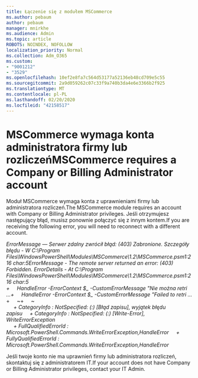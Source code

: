 ```yaml
---
title: Łączenie się z modułem MSCommerce
ms.author: pebaum
author: pebaum
manager: mnirkhe
ms.audience: Admin
ms.topic: article
ROBOTS: NOINDEX, NOFOLLOW
localization_priority: Normal
ms.collection: Adm_O365
ms.custom:
- "9001212"
- "3529"
ms.openlocfilehash: 10ef2e8fa7c564d53177a52136eb48cd709e5c55
ms.sourcegitcommit: 2a9d059262c07c33f9a740b3da4e6e3366b2f925
ms.translationtype: MT
ms.contentlocale: pl-PL
ms.lasthandoff: 02/20/2020
ms.locfileid: "42158517"
---
```

# <a name="mscommerce-requires-a-company-or-billing-administrator-account"></a><span data-ttu-id="4083e-102">MSCommerce wymaga konta administratora firmy lub rozliczeń</span><span class="sxs-lookup"><span data-stu-id="4083e-102">MSCommerce requires a Company or Billing Administrator account</span></span>

<span data-ttu-id="4083e-103">Moduł MSCommerce wymaga konta z uprawnieniami firmy lub administratora rozliczeń.</span><span class="sxs-lookup"><span data-stu-id="4083e-103">The MSCommerce module requires an account with Company or Billing Administrator privileges.</span></span> <span data-ttu-id="4083e-104">Jeśli otrzymujesz następujący błąd, musisz ponownie połączyć się z innym kontem.</span><span class="sxs-lookup"><span data-stu-id="4083e-104">If you are receiving the following error, you will need to reconnect with a different account.</span></span>

<span data-ttu-id="4083e-105">*ErrorMessage — Serwer zdalny zwrócił błąd: (403) Zabronione. Szczegóły błędu - W C:\Program Files\WindowsPowerShell\Modules\MSCommerce\1.2\MSCommerce.psm1:216 char:5*</span><span class="sxs-lookup"><span data-stu-id="4083e-105">*ErrorMessage - The remote server returned an error: (403) Forbidden. ErrorDetails - At C:\Program Files\WindowsPowerShell\Modules\MSCommerce\1.2\MSCommerce.psm1:216 char:5*</span></span><br>
<span data-ttu-id="4083e-106">*+&nbsp;&nbsp;&nbsp;&nbsp;&nbsp;HandleError -ErrorContext $_ -CustomErrorMessage "Nie można retri ...*</span><span class="sxs-lookup"><span data-stu-id="4083e-106">*+&nbsp;&nbsp;&nbsp;&nbsp;&nbsp;HandleError -ErrorContext $_ -CustomErrorMessage "Failed to retri ...*</span></span><br>
<span data-ttu-id="4083e-107">\+&nbsp;&nbsp;&nbsp;&nbsp;&nbsp;~~~~~~~~~~~~~~~~~~~~~~~~~~~~~~~~~~~~~~~~~~~~~~~~~~~~~~~~~~~~~~~~~</span><span class="sxs-lookup"><span data-stu-id="4083e-107">\+&nbsp;&nbsp;&nbsp;&nbsp;&nbsp;~~~~~~~~~~~~~~~~~~~~~~~~~~~~~~~~~~~~~~~~~~~~~~~~~~~~~~~~~~~~~~~~~</span></span><br>
<span data-ttu-id="4083e-108">&nbsp;&nbsp;&nbsp;&nbsp;&nbsp;*+ CategoryInfo : NotSpecified: (:) [Błąd zapisu], wyjątek błędu zapisu*</span><span class="sxs-lookup"><span data-stu-id="4083e-108">&nbsp;&nbsp;&nbsp;&nbsp;&nbsp;*+ CategoryInfo          : NotSpecified: (:) [Write-Error], WriteErrorException*</span></span><br>
<span data-ttu-id="4083e-109">&nbsp;&nbsp;&nbsp;&nbsp;&nbsp;*+ FullQualifiedErrorId : Microsoft.PowerShell.Commands.WriteErrorException,HandleError*</span><span class="sxs-lookup"><span data-stu-id="4083e-109">&nbsp;&nbsp;&nbsp;&nbsp;&nbsp;*+ FullyQualifiedErrorId : Microsoft.PowerShell.Commands.WriteErrorException,HandleError*</span></span>

<span data-ttu-id="4083e-110">Jeśli twoje konto nie ma uprawnień firmy lub administratora rozliczeń, skontaktuj się z administratorem IT.</span><span class="sxs-lookup"><span data-stu-id="4083e-110">If your account does not have Company or Billing Administrator privileges, contact your IT Admin.</span></span>
